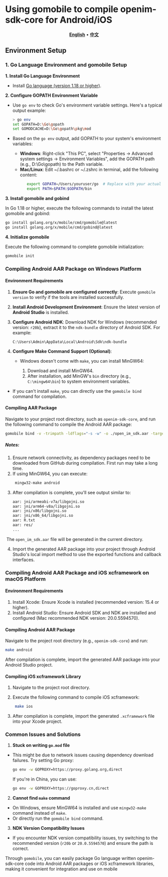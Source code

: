 # Using gomobile to compile openim-sdk-core for Android/iOS

<p align="center">
    <a href="./gomobile-android-ios-setup.md"><b>English</b></a> •
    <a href="./gomobile-android-ios-setup-cn.md"><b>中文</b></a>
</p>

## Environment Setup

### 1. Go Language Environment and gomobile Setup

**1. Install Go Language Environment**

- Install [Go language (version 1.18 or higher)](https://go.dev/dl/).

**2. Configure GOPATH Environment Variable**

- Use `go env` to check Go's environment variable settings. Here's a typical output example:

  ```bash
  > go env
  set GOPATH=D:\Go\gopath
  set GOMODCACHE=D:\Go\gopath\pkg\mod
  ```

- Based on the `go env` output, add GOPATH to your system's environment variables:
  - **Windows**: Right-click "This PC", select "Properties -> Advanced system settings -> Environment Variables", add the GOPATH path (e.g., D:\Go\gopath) to the Path variable.
  - **Mac/Linux**: Edit ~/.bashrc or ~/.zshrc in terminal, add the following content:
    ```bash
       export GOPATH=/Users/youruser/go  # Replace with your actual path
       export PATH=$PATH:$GOPATH/bin
    ```

**3. Install gomobile and gobind**

In Go 1.18 or higher, execute the following commands to install the latest gomobile and gobind:

```bash
go install golang.org/x/mobile/cmd/gomobile@latest
go install golang.org/x/mobile/cmd/gobind@latest
```

**4. Initialize gomobile**

Execute the following command to complete gomobile initialization:

```bash
gomobile init
```

### Compiling Android AAR Package on Windows Platform

#### Environment Requirements

1. **Ensure Go and gomobile are configured correctly**: Execute `gomobile version` to verify if the tools are installed successfully.

2. **Install Android Development Environment**: Ensure the latest version of **Android Studio** is installed.

3. **Configure Android NDK**: Download NDK for Windows (recommended version: `r20b`), extract it to the `ndk-bundle` directory of Android SDK. For example:

   ```
   C:\Users\Admin\AppData\Local\Android\Sdk\ndk-bundle
   ```

4. **Configure Make Command Support (Optional)**:

   - Windows doesn't come with `make`, you can install MinGW64:

     1. Download and install MinGW64.
     2. After installation, add MinGW's `bin` directory (e.g., `C:\mingw64\bin`) to system environment variables.

- If you can't install `make`, you can directly use the `gomobile bind` command for compilation.

#### Compiling AAR Package

Navigate to your project root directory, such as `openim-sdk-core`, and run the following command to compile the Android AAR package:

```bash
gomobile bind -v -trimpath -ldflags="-s -w" -o ./open_im_sdk.aar -target=android ./open_im_sdk/ ./open_im_sdk_callback/
```

##### **Notes**:

1. Ensure network connectivity, as dependency packages need to be downloaded from GitHub during compilation. First run may take a long time.
2. If using MinGW64, you can execute:
   ```bash
    mingw32-make android
   ```
3. After compilation is complete, you'll see output similar to:
   ```bash
   aar: jni/armeabi-v7a/libgojni.so
   aar: jni/arm64-v8a/libgojni.so
   aar: jni/x86/libgojni.so
   aar: jni/x86_64/libgojni.so
   aar: R.txt
   aar: res/
   ...
   ```

​ The `open_im_sdk.aar` file will be generated in the current directory.

4. Import the generated AAR package into your project through Android Studio's local import method to use the exported functions and callback interfaces.

### Compiling Android AAR Package and iOS xcframework on macOS Platform

#### Environment Requirements

1. Install Xcode: Ensure Xcode is installed (recommended version: 15.4 or higher).
2. Install Android Studio: Ensure Android SDK and NDK are installed and configured (Mac recommended NDK version: 20.0.5594570).

#### Compiling Android AAR Package

Navigate to the project root directory (e.g., `openim-sdk-core`) and run:

```bash
make android
```

After compilation is complete, import the generated AAR package into your Android Studio project.

#### Compiling iOS xcframework Library

1. Navigate to the project root directory.

2. Execute the following command to compile iOS xcframework:

   ```bash
    make ios
   ```

3. After compilation is complete, import the generated `.xcframework` file into your Xcode project.

### Common Issues and Solutions

1. **Stuck on writing `go.mod` file**

- This might be due to network issues causing dependency download failures. Try setting Go proxy:
  ```bash
  go env -w GOPROXY=https://proxy.golang.org,direct
  ```
  If you're in China, you can use:
  ```bash
  go env -w GOPROXY=https://goproxy.cn,direct
  ```

2. **Cannot find `make` command**

- On Windows, ensure MinGW64 is installed and use `mingw32-make` command instead of `make`.
- Or directly run the `gomobile bind` command.

3. **NDK Version Compatibility Issues**

- If you encounter NDK version compatibility issues, try switching to the recommended version (`r20b` or `20.0.5594570`) and ensure the path is correct.

Through `gomobile`, you can easily package Go language written openim-sdk-core code into Android AAR packages or iOS xcframework libraries, making it convenient for integration and use on mobile
